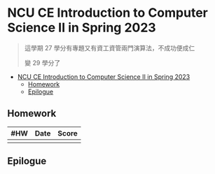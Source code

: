 # NCU CE Introduction to Computer Science II in Spring 2023

> 這學期 27 學分有專題又有資工資管兩門演算法，不成功便成仁
>
> 變 29 學分了

- [NCU CE Introduction to Computer Science II in Spring 2023](#ncu-ce-introduction-to-computer-science-ii-in-spring-2023)
  - [Homework](#homework)
  - [Epilogue](#epilogue)

## Homework

| #HW | Date | Score |
| --- | ---- | ----- |
|     |      |       |

## Epilogue
